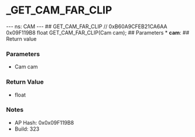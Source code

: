 # _GET_CAM_FAR_CLIP

--- ns: CAM --- ## GET_CAM_FAR_CLIP  // 0xB60A9CFEB21CA6AA 0x09F119B8 float GET_CAM_FAR_CLIP(Cam cam);   ## Parameters * **cam**:  ## Return value

### Parameters
* Cam cam

### Return Value
* float

### Notes
* AP Hash: 0x0x09F119B8
* Build: 323

